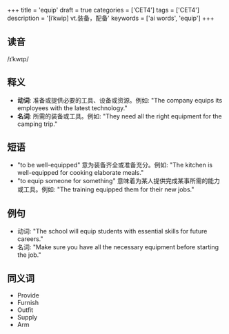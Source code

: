 +++
title = 'equip'
draft = true
categories = ['CET4']
tags = ['CET4']
description = '[iˈkwip] vt.装备，配备'
keywords = ['ai words', 'equip']
+++

## 读音
/ɪˈkwɪp/

## 释义
- **动词**: 准备或提供必要的工具、设备或资源。例如: "The company equips its employees with the latest technology."
- **名词**: 所需的装备或工具。例如: "They need all the right equipment for the camping trip."

## 短语
- "to be well-equipped" 意为装备齐全或准备充分。例如: "The kitchen is well-equipped for cooking elaborate meals."
- "to equip someone for something" 意味着为某人提供完成某事所需的能力或工具。例如: "The training equipped them for their new jobs."

## 例句
- 动词: "The school will equip students with essential skills for future careers."
- 名词: "Make sure you have all the necessary equipment before starting the job."

## 同义词
- Provide
- Furnish
- Outfit
- Supply
- Arm
